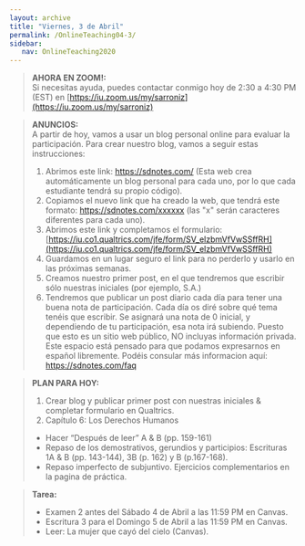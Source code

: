 ```yaml
---
layout: archive
title: "Viernes, 3 de Abril"
permalink: /OnlineTeaching04-3/
sidebar:
   nav: OnlineTeaching2020
---
```


> **AHORA EN ZOOM!:**   
> Si necesitas ayuda, puedes contactar conmigo hoy de 2:30 a 4:30 PM (EST) en [https://iu.zoom.us/my/sarroniz](https://iu.zoom.us/my/sarroniz)


> **ANUNCIOS:**  
> A partir de hoy, vamos a usar un blog personal online para evaluar la participación. Para crear nuestro blog, vamos a seguir estas instrucciones:
> 1. Abrimos este link: https://sdnotes.com/ (Esta web crea automáticamente un blog personal para cada uno, por lo que cada estudiante tendrá su propio código).
> 2. Copiamos el nuevo link que ha creado la web, que tendrá este formato: https://sdnotes.com/xxxxxx (las "x" serán caracteres diferentes para cada uno).
> 3. Abrimos este link y completamos el formulario: [https://iu.co1.qualtrics.com/jfe/form/SV_elzbmVfVwSSffRH](https://iu.co1.qualtrics.com/jfe/form/SV_elzbmVfVwSSffRH)
> 4. Guardamos en un lugar seguro el link para no perderlo y usarlo en las próximas semanas.
> 5. Creamos nuestro primer post, en el que tendremos que escribir sólo nuestras iniciales (por ejemplo, S.A.)
> 6. Tendremos que publicar un post diario cada día para tener una buena nota de participación. Cada día os diré sobre qué tema tenéis que escribir. Se asignará una nota de 0 inicial, y dependiendo de tu participación, esa nota irá subiendo. 
> Puesto que esto es un sitio web público, NO incluyas información privada. Este espacio está pensado para que podamos expresarnos en español libremente. Podéis consular más informacion aquí: https://sdnotes.com/faq

> **PLAN PARA HOY:**
> 1. Crear blog y publicar primer post con nuestras iniciales & completar formulario en Qualtrics.
> 2. Capítulo 6: Los Derechos Humanos
> - Hacer “Después de leer” A & B (pp. 159-161)
> - Repaso de los demostrativos, gerundios y participios: Escrituras 1A & B (pp. 143-144), 3B (p. 162) y B (p.167-168). 
> - Repaso imperfecto de subjuntivo. Ejercicios complementarios en la pagina de práctica. 

> **Tarea:**
> - Examen 2 antes del Sábado 4 de Abril a las 11:59 PM en Canvas.
> - Escritura 3 para el Domingo 5 de Abril a las 11:59 PM en Canvas.
> - Leer: La mujer que cayó del cielo (Canvas). 
